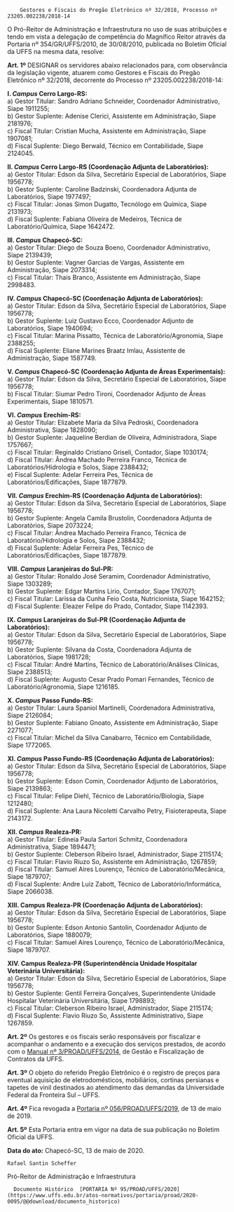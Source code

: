         Gestores e Fiscais do Pregão Eletrônico nº 32/2018, Processo nº 23205.002238/2018-14  

O Pró-Reitor de Administração e Infraestrutura no uso de suas atribuições e tendo em vista a delegação de competência do Magnífico Reitor através da Portaria nº 354/GR/UFFS/2010, de 30/08/2010, publicada no Boletim Oficial da UFFS na mesma data, resolve:

 **Art. 1º** DESIGNAR os servidores abaixo relacionados para, com observância da legislação vigente, atuarem como Gestores e Fiscais do Pregão Eletrônico nº 32/2018, decorrente do Processo nº 23205.002238/2018-14:

 **I. *Campus* Cerro Largo-RS:**  
a) Gestor Titular: Sandro Adriano Schneider, Coordenador Administrativo, Siape 1911255;  
b) Gestor Suplente: Adenise Clerici, Assistente em Administração, Siape 2181976;  
c) Fiscal Titular: Cristian Mucha, Assistente em Administração, Siape 1907081;  
d) Fiscal Suplente: Diego Berwald, Técnico em Contabilidade, Siape 2124045.

 **II. *Campus* Cerro Largo-RS (Coordenação Adjunta de Laboratórios):**  
a) Gestor Titular: Edson da Silva, Secretário Especial de Laboratórios, Siape 1956778;  
b) Gestor Suplente: Caroline Badzinski, Coordenadora Adjunta de Laboratórios, Siape 1977497;  
c) Fiscal Titular: Jonas Simon Dugatto, Tecnólogo em Química, Siape 2131973;  
d) Fiscal Suplente: Fabiana Oliveira de Medeiros, Técnica de Laboratório/Química, Siape 1642472.

 **III. *Campus* Chapecó-SC:**  
a) Gestor Titular: Diego de Souza Boeno, Coordenador Administrativo, Siape 2139439;  
b) Gestor Suplente: Vagner Garcias de Vargas, Assistente em Administração, Siape 2073314;  
c) Fiscal Titular: Thais Branco, Assistente em Administração, Siape 2998483.

 **IV. *Campus* Chapecó-SC (Coordenação Adjunta de Laboratórios):**  
a) Gestor Titular: Edson da Silva, Secretário Especial de Laboratórios, Siape 1956778;  
b) Gestor Suplente: Luiz Gustavo Ecco, Coordenador Adjunto de Laboratórios, Siape 1940694;  
c) Fiscal Titular: Marina Pissatto, Técnica de Laboratório/Agronomia, Siape 2388255;  
d) Fiscal Suplente: Eliane Marines Braatz Imlau, Assistente de Administração, Siape 1587749.

 **V. *Campus* Chapecó-SC (Coordenação Adjunta de Áreas Experimentais):**  
a) Gestor Titular: Edson da Silva, Secretário Especial de Laboratórios, Siape 1956778;  
b) Fiscal Titular: Siumar Pedro Tironi, Coordenador Adjunto de Áreas Experimentais, Siape 1810571.

 **VI. *Campus* Erechim-RS:**  
a) Gestor Titular: Elizabete Maria da Silva Pedroski, Coordenadora Administrativa, Siape 1828090;  
b) Gestor Suplente: Jaqueline Berdian de Oliveira, Administradora, Siape 1757667;  
c) Fiscal Titular: Reginaldo Cristiano Griseli, Contador, Siape 1030174;  
d) Fiscal Titular: Ândrea Machado Perreira Franco, Técnica de Laboratórios/Hidrologia e Solos, Siape 2388432;  
e) Fiscal Suplente: Adelar Ferreira Pes, Técnica de Laboratórios/Edificações, Siape 1877879.

 **VII. *Campus* Erechim-RS (Coordenação Adjunta de Laboratórios):**  
a) Gestor Titular: Edson da Silva, Secretário Especial de Laboratórios, Siape 1956778;  
b) Gestor Suplente: Angela Camila Brustolin, Coordenadora Adjunta de Laboratórios, Siape 2073224;  
c) Fiscal Titular: Ândrea Machado Perreira Franco, Técnica de Laboratório/Hidrologia e Solos, Siape 2388432;  
d) Fiscal Suplente: Adelar Ferreira Pes, Técnico de Laboratórios/Edificações, Siape 1877879.

 **VIII. *Campus* Laranjeiras do Sul-PR:**  
a) Gestor Titular: Ronaldo José Seramim, Coordenador Administrativo, Siape 1303289;  
b) Gestor Suplente: Edgar Martins Lirio, Contador, Siape 1767071;  
c) Fiscal Titular: Larissa da Cunha Feio Costa, Nutricionista, Siape 1642152;  
d) Fiscal Suplente: Eleazer Felipe do Prado, Contador, Siape 1142393.

 **IX. *Campus* Laranjeiras do Sul-PR (Coordenação Adjunta de Laboratórios):**  
a) Gestor Titular: Edson da Silva, Secretário Especial de Laboratórios, Siape 1956778;  
b) Gestor Suplente: Silvana da Costa, Coordenadora Adjunta de Laboratórios, Siape 1981728;  
c) Fiscal Titular: André Martins, Técnico de Laboratório/Análises Clínicas, Siape 2388513;  
d) Fiscal Suplente: Augusto Cesar Prado Pomari Fernandes, Técnico de Laboratório/Agronomia, Siape 1216185.

 **X. *Campus* Passo Fundo-RS:**  
a) Gestor Titular: Laura Spaniol Martinelli, Coordenadora Administrativa, Siape 2126084;  
b) Gestor Suplente: Fabiano Gnoato, Assistente em Administração, Siape 2271077;  
c) Fiscal Titular: Michel da Silva Canabarro, Técnico em Contabilidade, Siape 1772065.

 **XI. *Campus* Passo Fundo-RS (Coordenação Adjunta de Laboratórios):**  
a) Gestor Titular: Edson da Silva, Secretário Especial de Laboratórios, Siape 1956778;  
b) Gestor Suplente: Edson Comin, Coordenador Adjunto de Laboratórios, Siape 2139863;  
c) Fiscal Titular: Felipe Diehl, Técnico de Laboratório/Biologia, Siape 1212480;  
d) Fiscal Suplente: Ana Laura Nicoletti Carvalho Petry, Fisioterapeuta, Siape 2143172.

 **XII. *Campus* Realeza-PR:**  
a) Gestor Titular: Edineia Paula Sartori Schmitz, Coordenadora Administrativa, Siape 1894471;  
b) Gestor Suplente: Cleberson Ribeiro Israel, Administrador, Siape 2115174;  
c) Fiscal Titular: Flavio Riuzo So, Assistente em Administração, 1267859;  
d) Fiscal Titular: Samuel Aires Lourenço, Técnico de Laboratório/Mecânica, Siape 1879707;  
d) Fiscal Suplente: Andre Luiz Zabott, Técnico de Laboratório/Informática, Siape 2066038.

 **XIII. Campus Realeza-PR (Coordenação Adjunta de Laboratórios):**  
a) Gestor Titular: Edson da Silva, Secretário Especial de Laboratórios, Siape 1956778;  
b) Gestor Suplente: Edson Antonio Santolin, Coordenador Adjunto de Laboratórios, Siape 1880079;  
c) Fiscal Titular: Samuel Aires Lourenço, Técnico de Laboratório/Mecânica, Siape 1879707.

 **XIV. Campus Realeza-PR (Superintendência Unidade Hospitalar Veterinária** **Universitária):**  
a) Gestor Titular: Edson da Silva, Secretário Especial de Laboratórios, Siape 1956778;  
b) Gestor Suplente: Gentil Ferreira Gonçalves, Superintendente Unidade Hospitalar Veterinária Universitária, Siape 1798893;  
c) Fiscal Titular: Cleberson Ribeiro Israel, Administrador, Siape 2115174;  
d) Fiscal Suplente: Flavio Riuzo So, Assistente Administrativo, Siape 1267859.

 **Art. 2º** Os gestores e os fiscais serão responsáveis por fiscalizar e acompanhar o andamento e a execução dos serviços prestados, de acordo com o [Manual nº 3/PROAD/UFFS/2014](https://www.uffs.edu.br/atos-normativos/manual/proad/2014-0003), de Gestão e Fiscalização de Contratos da UFFS.

 **Art. 3º** O objeto do referido Pregão Eletrônico é o registro de preços para eventual aquisição de eletrodomésticos, mobiliários, cortinas persianas e tapetes de vinil destinados ao atendimento das demandas da Universidade Federal da Fronteira Sul – UFFS.

 **Art. 4º** Fica revogada a [Portaria nº 056/PROAD/UFFS/2019](https://www.uffs.edu.br/atos-normativos/portaria/proad/2019-0056), de 13 de maio de 2019.

 **Art. 5º** Esta Portaria entra em vigor na data de sua publicação no Boletim Oficial da UFFS.

   **Data do ato:** Chapecó-SC, 13 de maio de 2020.   
 

    Rafael Santin Scheffer   
 Pró-Reitor de Administração e Infraestrutura 

      Documento Histórico  [PORTARIA Nº 95/PROAD/UFFS/2020](https://www.uffs.edu.br/atos-normativos/portaria/proad/2020-0095/@@download/documento_historico)     
      